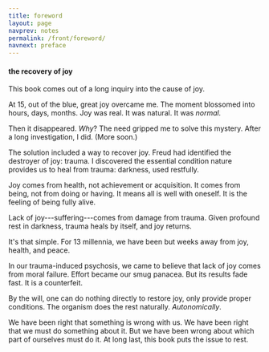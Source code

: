```yaml
---
title: foreword
layout: page
navprev: notes
permalink: /front/foreword/
navnext: preface
---
```


#### the recovery of joy

This book comes out of a long inquiry into the cause of joy. 

At 15, out of the blue, great joy overcame me. The moment blossomed into hours, days, months. Joy was real. It was natural. It was _normal._

Then it disappeared. _Why_? The need gripped me to solve this mystery. After a long investigation, I did. (More soon.)

The solution included a way to recover joy. Freud had identified the destroyer of joy: trauma. I discovered the essential condition nature provides us to heal from trauma: darkness, used restfully. 

Joy comes from health, not achievement or acquisition. It comes from being, not from doing or having. It means all is well with oneself. It is the feeling of being fully alive. 

Lack of joy---suffering---comes from damage from trauma. Given profound rest in darkness, trauma heals by itself, and joy returns.

It's that simple. For 13 millennia, we have been but weeks away from joy, health, and peace. 

In our trauma-induced psychosis, we came to believe that lack of joy comes from moral failure. Effort became our smug panacea. But its results fade fast. It is a counterfeit. 

By the will, one can do nothing directly to restore joy, only provide proper conditions. The organism does the rest naturally. _Autonomically_.

We have been right that something is wrong with us. We have been right that we must do something about it. But we have been wrong about which part of ourselves must do it. At long last, this book puts the issue to rest.


